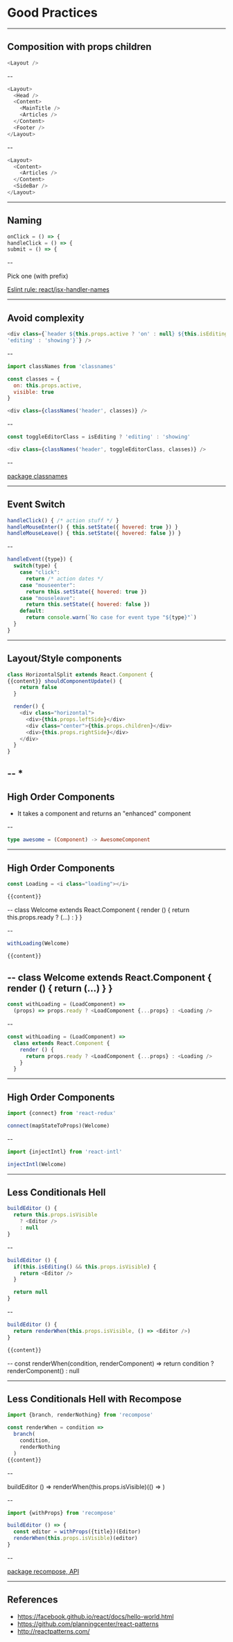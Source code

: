 # Good Practices

---

## Composition with props children

```js
<Layout />
```
--

```js
<Layout>
  <Head />
  <Content>
    <MainTitle />
    <Articles />
  </Content>
  <Footer />
</Layout>
```
--

```js
<Layout>
  <Content>
    <Articles />
  </Content>
  <SideBar />
</Layout>
```

---

## Naming

```js
onClick = () => {
handleClick = () => {
submit = () => {
```

--

Pick one (with prefix)

[Eslint rule: react/jsx-handler-names](https://github.com/yannickcr/eslint-plugin-react/blob/master/docs/rules/jsx-handler-names.md)

---

## Avoid complexity

```js
<div class={`header ${this.props.active ? 'on' : null} ${this.isEditing ?
'editing' : 'showing'}`} />
```

--

```js
import classNames from 'classnames'

const classes = {
  on: this.props.active,
  visible: true
}

<div class={classNames('header', classes)} />
```
--
```js
const toggleEditorClass = isEditing ? 'editing' : 'showing'

<div class={classNames('header', toggleEditorClass, classes)} />
```
--

[package classnames](https://github.com/JedWatson/classnames)

---

## Event Switch

```js
handleClick() { /* action stuff */ }
handleMouseEnter() { this.setState({ hovered: true }) }
handleMouseLeave() { this.setState({ hovered: false }) }
```

--

```js
handleEvent({type}) {
  switch(type) {
    case "click":
      return /* action dates */
    case "mouseenter":
      return this.setState({ hovered: true })
    case "mouseleave":
      return this.setState({ hovered: false })
    default:
      return console.warn(`No case for event type "${type}"`)
  }
}
```

---

## Layout/Style components

```js
class HorizontalSplit extends React.Component {
{{content}} shouldComponentUpdate() {
    return false
  }

  render() {
    <div class="horizontal">
      <div>{this.props.leftSide}</div>
      <div class="center">{this.props.children}</div>
      <div>{this.props.rightSide}</div>
    </div>
  }
}
```

--
*
---

## High Order Components

* It takes a component and returns an "enhanced" component

--

```elm
type awesome = (Component) -> AwesomeComponent
```
---

## High Order Components

```js
const Loading = <i class="loading"></i>

{{content}}
```

--
class Welcome extends React.Component {
  render () {
    return this.props.ready ? (...) : <Loading />
  }
}

--

```js
withLoading(Welcome)

{{content}}
```
--
class Welcome extends React.Component {
  render () {
    return (...)
  }
}
--

```js
const withLoading = (LoadComponent) =>
  (props) => props.ready ? <LoadComponent {...props} : <Loading />
```
--

```js
const withLoading = (LoadComponent) =>
  class extends React.Component {
    render () {
      return props.ready ? <LoadComponent {...props} : <Loading />
    }
  }
```
---
## High Order Components

```js
import {connect} from 'react-redux'

connect(mapStateToProps)(Welcome)
```
--

```js
import {injectIntl} from 'react-intl'

injectIntl(Welcome)
```

---

## Less Conditionals Hell

```js
buildEditor () {
  return this.props.isVisible
    ? <Editor />
    : null
}

```

--

```js
buildEditor () {
  if(this.isEditing() && this.props.isVisible) {
    return <Editor />
  }

  return null
}

```
--

```js
buildEditor () {
  return renderWhen(this.props.isVisible, () => <Editor />)
}

{{content}}
```
--
const renderWhen(condition, renderComponent) =>
  return condition ? renderComponent() : null

---

## Less Conditionals Hell with Recompose

```js
import {branch, renderNothing} from 'recompose'

const renderWhen = condition =>
  branch(
    condition,
    renderNothing
  )
{{content}}
```
--

buildEditor () =>
  renderWhen(this.props.isVisible)(() => <Editor />)

--
```js
import {withProps} from 'recompose'

buildEditor () => {
  const editor = withProps({title})(Editor)
  renderWhen(this.props.isVisible)(editor)
}
```
--

[package recompose, API](https://github.com/acdlite/recompose/blob/master/docs/API.md)

---

## References

* https://facebook.github.io/react/docs/hello-world.html
* https://github.com/planningcenter/react-patterns
* http://reactpatterns.com/
